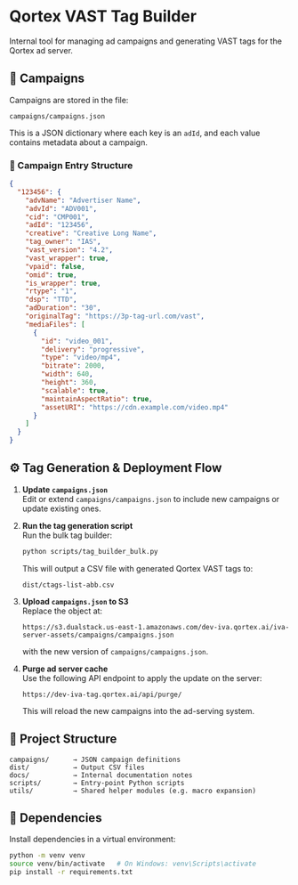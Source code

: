 # Qortex VAST Tag Builder

Internal tool for managing ad campaigns and generating VAST tags for the Qortex ad server.

## 📁 Campaigns

Campaigns are stored in the file:

`campaigns/campaigns.json`

This is a JSON dictionary where each key is an `adId`, and each value contains metadata about a campaign.

### 🔧 Campaign Entry Structure

```json
{
  "123456": { 
    "advName": "Advertiser Name",
    "advId": "ADV001",
    "cid": "CMP001",
    "adId": "123456",
    "creative": "Creative Long Name",
    "tag_owner": "IAS",
    "vast_version": "4.2",
    "vast_wrapper": true,
    "vpaid": false,
    "omid": true,
    "is_wrapper": true,
    "rtype": "1",
    "dsp": "TTD",
    "adDuration": "30",
    "originalTag": "https://3p-tag-url.com/vast",
    "mediaFiles": [
      {
        "id": "video_001",
        "delivery": "progressive",
        "type": "video/mp4",
        "bitrate": 2000,
        "width": 640,
        "height": 360,
        "scalable": true,
        "maintainAspectRatio": true,
        "assetURI": "https://cdn.example.com/video.mp4"
      }
    ]
  }
}
```

## ⚙️ Tag Generation & Deployment Flow

1. **Update `campaigns.json`**  
   Edit or extend `campaigns/campaigns.json` to include new campaigns or update existing ones.

2. **Run the tag generation script**  
   Run the bulk tag builder:

   ```bash
   python scripts/tag_builder_bulk.py
   ```

   This will output a CSV file with generated Qortex VAST tags to:

   ```
   dist/ctags-list-abb.csv
   ```

3. **Upload `campaigns.json` to S3**  
   Replace the object at:

   ```
   https://s3.dualstack.us-east-1.amazonaws.com/dev-iva.qortex.ai/iva-server-assets/campaigns/campaigns.json
   ```

   with the new version of `campaigns/campaigns.json`.

4. **Purge ad server cache**  
   Use the following API endpoint to apply the update on the server:

   ```
   https://dev-iva-tag.qortex.ai/api/purge/
   ```

   This will reload the new campaigns into the ad-serving system.

## 🧱 Project Structure

```
campaigns/      → JSON campaign definitions  
dist/           → Output CSV files  
docs/           → Internal documentation notes  
scripts/        → Entry-point Python scripts  
utils/          → Shared helper modules (e.g. macro expansion)
```

## 📝 Dependencies

Install dependencies in a virtual environment:

```bash
python -m venv venv
source venv/bin/activate   # On Windows: venv\Scripts\activate
pip install -r requirements.txt
```


